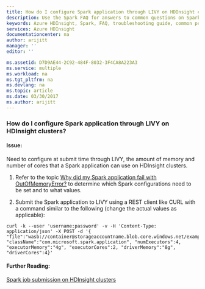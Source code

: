 ```yaml
---
title: How do I configure Spark application through LIVY on HDInsight clusters? | Microsoft Docs
description: Use the Spark FAQ for answers to common questions on Spark on Azure HDInsight platform.
keywords: Azure HDInsight, Spark, FAQ, troubleshooting guide, common problems, application configuration, livy submission, remote submission
services: Azure HDInsight
documentationcenter: na
author: arijitt
manager: ''
editor: ''

ms.assetid: D7D9AE44-2C92-484F-8032-3F4CA8A223A3
ms.service: multiple
ms.workload: na
ms.tgt_pltfrm: na
ms.devlang: na
ms.topic: article
ms.date: 03/30/2017
ms.author: arijitt
---
```


### How do I configure Spark application through LIVY on HDInsight clusters?

#### Issue:

Need to configure at submit time through LIVY, the amount of memory and number of cores that a Spark application can use on HDInsight clusters. 

1. Refer to the topic [Why did my Spark application fail with OutOfMemoryError?](spark-application-failure-with-outofmemoryerror.md) to determine which Spark configurations need to be set and to what values.

2. Submit the Spark application to LIVY using a REST client like CURL with a command similar to the following (change the actual values as applicable):

~~~~
curl -k --user 'username:password' -v -H 'Content-Type: application/json' -X POST -d '{ "file":"wasb://container@storageaccountname.blob.core.windows.net/example/jars/sparkapplication.jar", "className":"com.microsoft.spark.application", "numExecutors":4, "executorMemory":"4g", "executorCores":2, "driverMemory":"8g", "driverCores":4}'  
~~~~

#### Further Reading:

[Spark job submission on HDInsight clusters](https://blogs.msdn.microsoft.com/azuredatalake/2017/01/06/spark-job-submission-on-hdinsight-101/)
